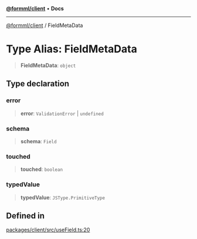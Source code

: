 [**@formml/client**](../README.md) • **Docs**

---

[@formml/client](../globals.md) / FieldMetaData

# Type Alias: FieldMetaData

> **FieldMetaData**: `object`

## Type declaration

### error

> **error**: `ValidationError` \| `undefined`

### schema

> **schema**: `Field`

### touched

> **touched**: `boolean`

### typedValue

> **typedValue**: `JSType.PrimitiveType`

## Defined in

[packages/client/src/useField.ts:20](https://github.com/formml/formml/blob/fed46848d8032d8aeab7f7fad75fbc02dc65656a/packages/client/src/useField.ts#L20)
